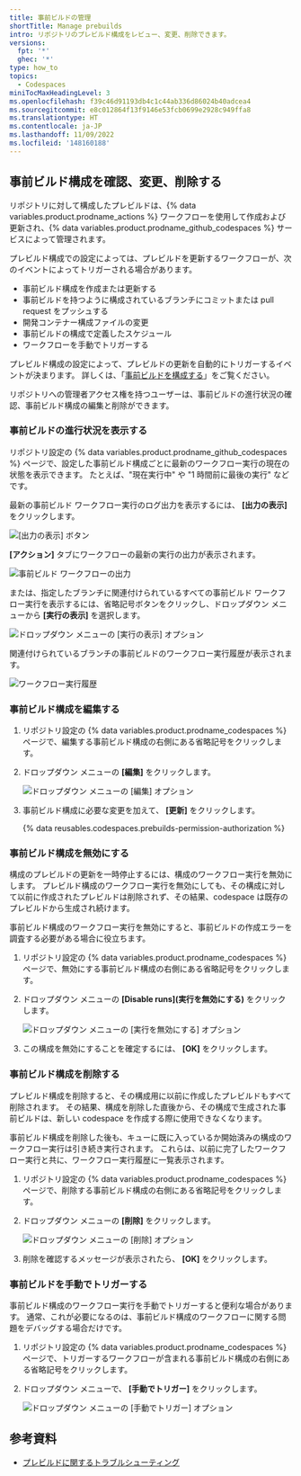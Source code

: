```yaml
---
title: 事前ビルドの管理
shortTitle: Manage prebuilds
intro: リポジトリのプレビルド構成をレビュー、変更、削除できます。
versions:
  fpt: '*'
  ghec: '*'
type: how_to
topics:
  - Codespaces
miniTocMaxHeadingLevel: 3
ms.openlocfilehash: f39c46d91193db4c1c44ab336d86024b40adcea4
ms.sourcegitcommit: e8c012864f13f9146e53fcb0699e2928c949ffa8
ms.translationtype: HT
ms.contentlocale: ja-JP
ms.lasthandoff: 11/09/2022
ms.locfileid: '148160188'
---
```

## 事前ビルド構成を確認、変更、削除する

リポジトリに対して構成したプレビルドは、{% data variables.product.prodname_actions %} ワークフローを使用して作成および更新され、{% data variables.product.prodname_github_codespaces %} サービスによって管理されます。 

プレビルド構成での設定によっては、プレビルドを更新するワークフローが、次のイベントによってトリガーされる場合があります。

* 事前ビルド構成を作成または更新する
* 事前ビルドを持つように構成されているブランチにコミットまたは pull request をプッシュする
* 開発コンテナー構成ファイルの変更
* 事前ビルドの構成で定義したスケジュール
* ワークフローを手動でトリガーする

プレビルド構成の設定によって、プレビルドの更新を自動的にトリガーするイベントが決まります。 詳しくは、「[事前ビルドを構成する](/codespaces/prebuilding-your-codespaces/configuring-prebuilds#configuring-prebuilds)」をご覧ください。 

リポジトリへの管理者アクセス権を持つユーザーは、事前ビルドの進行状況の確認、事前ビルド構成の編集と削除ができます。 

### 事前ビルドの進行状況を表示する
リポジトリ設定の {% data variables.product.prodname_github_codespaces %} ページで、設定した事前ビルド構成ごとに最新のワークフロー実行の現在の状態を表示できます。 たとえば、"現在実行中" や "1 時間前に最後の実行" などです。

最新の事前ビルド ワークフロー実行のログ出力を表示するには、 **[出力の表示]** をクリックします。

![[出力の表示] ボタン](/assets/images/help/codespaces/prebuilds-see-output.png) 

**[アクション]** タブにワークフローの最新の実行の出力が表示されます。

![事前ビルド ワークフローの出力](/assets/images/help/codespaces/prebuilds-log-output.png) 

または、指定したブランチに関連付けられているすべての事前ビルド ワークフロー実行を表示するには、省略記号ボタンをクリックし、ドロップダウン メニューから **[実行の表示]** を選択します。

![ドロップダウン メニューの [実行の表示] オプション](/assets/images/help/codespaces/prebuilds-view-runs.png) 

関連付けられているブランチの事前ビルドのワークフロー実行履歴が表示されます。

![ワークフロー実行履歴](/assets/images/help/codespaces/prebuilds-workflow-runs.png) 

### 事前ビルド構成を編集する

1. リポジトリ設定の {% data variables.product.prodname_codespaces %} ページで、編集する事前ビルド構成の右側にある省略記号をクリックします。
1. ドロップダウン メニューの **[編集]** をクリックします。
 
   ![ドロップダウン メニューの [編集] オプション](/assets/images/help/codespaces/prebuilds-edit.png) 

1. 事前ビルド構成に必要な変更を加えて、 **[更新]** をクリックします。 

   {% data reusables.codespaces.prebuilds-permission-authorization %}


### 事前ビルド構成を無効にする

構成のプレビルドの更新を一時停止するには、構成のワークフロー実行を無効にします。 プレビルド構成のワークフロー実行を無効にしても、その構成に対して以前に作成されたプレビルドは削除されず、その結果、codespace は既存のプレビルドから生成され続けます。

事前ビルド構成のワークフロー実行を無効にすると、事前ビルドの作成エラーを調査する必要がある場合に役立ちます。

1. リポジトリ設定の {% data variables.product.prodname_codespaces %} ページで、無効にする事前ビルド構成の右側にある省略記号をクリックします。
1. ドロップダウン メニューの **[Disable runs]\(実行を無効にする\)** をクリックします。

   ![ドロップダウン メニューの [実行を無効にする] オプション](/assets/images/help/codespaces/prebuilds-disable.png)

1. この構成を無効にすることを確定するには、 **[OK]** をクリックします。

### 事前ビルド構成を削除する

プレビルド構成を削除すると、その構成用に以前に作成したプレビルドもすべて削除されます。 その結果、構成を削除した直後から、その構成で生成された事前ビルドは、新しい codespace を作成する際に使用できなくなります。

事前ビルド構成を削除した後も、キューに既に入っているか開始済みの構成のワークフロー実行は引き続き実行されます。 これらは、以前に完了したワークフロー実行と共に、ワークフロー実行履歴に一覧表示されます。

1. リポジトリ設定の {% data variables.product.prodname_codespaces %} ページで、削除する事前ビルド構成の右側にある省略記号をクリックします。
1. ドロップダウン メニューの **[削除]** をクリックします。

   ![ドロップダウン メニューの [削除] オプション](/assets/images/help/codespaces/prebuilds-delete.png)

1. 削除を確認するメッセージが表示されたら、 **[OK]** をクリックします。

### 事前ビルドを手動でトリガーする

事前ビルド構成のワークフロー実行を手動でトリガーすると便利な場合があります。 通常、これが必要になるのは、事前ビルド構成のワークフローに関する問題をデバッグする場合だけです。

1. リポジトリ設定の {% data variables.product.prodname_codespaces %} ページで、トリガーするワークフローが含まれる事前ビルド構成の右側にある省略記号をクリックします。
1. ドロップダウン メニューで、 **[手動でトリガー]** をクリックします。

   ![ドロップダウン メニューの [手動でトリガー] オプション](/assets/images/help/codespaces/prebuilds-manually-trigger.png) 

## 参考資料

- [プレビルドに関するトラブルシューティング](/codespaces/troubleshooting/troubleshooting-prebuilds)
